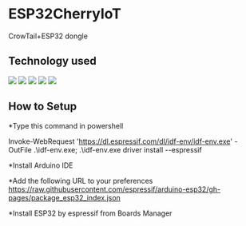 # ESP32CherryIoT

CrowTail+ESP32 dongle

## Technology used

<img src="https://img.shields.io/badge/-Arduino-00979D.svg?logo=arduino&style=plastic">
<img src="https://img.shields.io/badge/-Cplusplus-00599C.svg?logo=cplusplus&style=plastic">
<img src="https://img.shields.io/badge/-Github-181717.svg?logo=github&style=plastic">
<img src="https://img.shields.io/badge/-WiFi-666666.svg?logo=RSS&style=plastic">
<img src="https://img.shields.io/badge/-Bluetooth-666666.svg?logo=Bluetooth&style=plastic">

## How to Setup

*Type this command in powershell

Invoke-WebRequest 'https://dl.espressif.com/dl/idf-env/idf-env.exe' -OutFile .\idf-env.exe; .\idf-env.exe driver install --espressif

*Install Arduino IDE

*Add the following URL to your preferences
https://raw.githubusercontent.com/espressif/arduino-esp32/gh-pages/package_esp32_index.json

*Install ESP32 by espressif from Boards Manager
